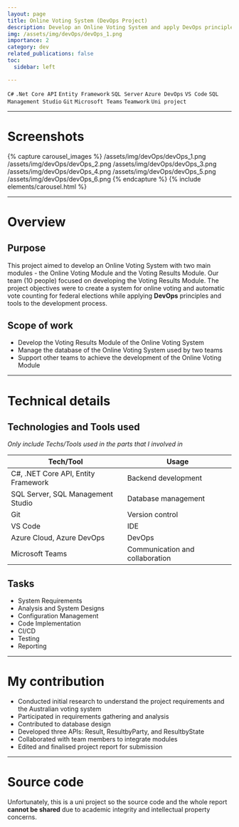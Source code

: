 ```yaml
---
layout: page
title: Online Voting System (DevOps Project)
description: Develop an Online Voting System and apply DevOps principles and tools for the project's development processes.
img: /assets/img/devOps/devOps_1.png
importance: 2
category: dev
related_publications: false
toc:
  sidebar: left

---
```



`C#`
`.Net Core API`
`Entity Framework`
`SQL Server`
`Azure DevOps`
`VS Code`
`SQL Management Studio`
`Git`
`Microsoft Teams`
`Teamwork`
`Uni project`

---
# Screenshots

{% capture carousel_images %}
/assets/img/devOps/devOps_1.png
/assets/img/devOps/devOps_2.png
/assets/img/devOps/devOps_3.png
/assets/img/devOps/devOps_4.png
/assets/img/devOps/devOps_5.png
/assets/img/devOps/devOps_6.png
{% endcapture %}
{% include elements/carousel.html %}

---
# Overview

## Purpose

This project aimed to develop an Online Voting System with two main modules - the Online Voting Module and the Voting Results Module. Our team (10 people) focused on developing the Voting Results Module. The project objectives were to create a system for online voting and automatic vote counting for federal elections while applying **DevOps** principles and tools to the development process.

## Scope of work

- Develop the Voting Results Module of the Online Voting System
- Manage the database of the Online Voting System used by two teams
- Support other teams to achieve the development of the Online Voting Module

---
# Technical details

## Technologies and Tools used

_Only include Techs/Tools used in the parts that I involved in_

| **Tech/Tool**                       | **Usage**                       |
| ----------------------------------- | ------------------------------- |
| C#, .NET Core API, Entity Framework | Backend development             |
| SQL Server, SQL Management Studio   | Database management             |
| Git                                 | Version control                 |
| VS Code                             | IDE                             |
| Azure Cloud, Azure DevOps           | DevOps                          |
| Microsoft Teams                     | Communication and collaboration |

## Tasks

- System Requirements
- Analysis and System Designs
- Configuration Management
- Code Implementation
- CI/CD
- Testing
- Reporting

---
# My contribution

- Conducted initial research to understand the project requirements and the Australian voting system
- Participated in requirements gathering and analysis
- Contributed to database design
- Developed three APIs: Result, ResultbyParty, and ResultbyState
- Collaborated with team members to integrate modules
- Edited and finalised project report for submission

---
# Source code

Unfortunately, this is a uni project so the source code and the whole report **cannot be shared** due to academic integrity and intellectual property concerns.
